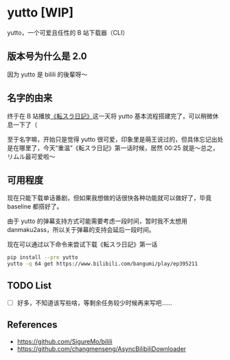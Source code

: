 # yutto [WIP]

yutto，一个可爱且任性的 B 站下载器（CLI）

## 版本号为什么是 2.0

因为 yutto 是 bilili 的後輩呀～

## 名字的由来

终于在 B 站播放[《転スラ日記》](https://www.bilibili.com/bangumi/play/ep395211)这一天将 yutto 基本流程搭建完了，可以稍微休息一下了（

至于名字嘛，开始只是觉得 yutto 很可爱，印象里是萌王说过的，但具体忘记出处是在哪里了，今天“重温”《転スラ日記》第一话时候，居然 00:25 就是～总之，リムル最可爱啦〜

## 可用程度

现在只能下载单话番剧，但如果我想做的话很快各种功能就可以做好了，毕竟 baseline 都搭好了。

由于 yutto 的弹幕支持方式可能需要考虑一段时间，暂时我不太想用 danmaku2ass，所以关于弹幕的支持会延后一段时间。

现在可以通过以下命令来尝试下载《転スラ日記》第一话

```bash
pip install --pre yutto
yutto -q 64 get https://www.bilibili.com/bangumi/play/ep395211
```

## TODO List

-  [ ] 好多，不知道该写些啥，等剩余任务较少时候再来写吧……

## References

-  https://github.com/SigureMo/bilili
-  https://github.com/changmenseng/AsyncBilibiliDownloader
